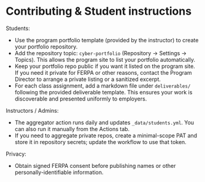 # Contributing & Student instructions

Students:
- Use the program portfolio template (provided by the instructor) to create your portfolio repository.
- Add the repository topic: `cyber-portfolio` (Repository → Settings → Topics). This allows the program site to list your portfolio automatically.
- Keep your portfolio repo public if you want it listed on the program site. If you need it private for FERPA or other reasons, contact the Program Director to arrange a private listing or a sanitized excerpt.
- For each class assignment, add a markdown file under `deliverables/` following the provided deliverable template. This ensures your work is discoverable and presented uniformly to employers.

Instructors / Admins:
- The aggregator action runs daily and updates `_data/students.yml`. You can also run it manually from the Actions tab.
- If you need to aggregate private repos, create a minimal-scope PAT and store it in repository secrets; update the workflow to use that token.

Privacy:
- Obtain signed FERPA consent before publishing names or other personally-identifiable information.